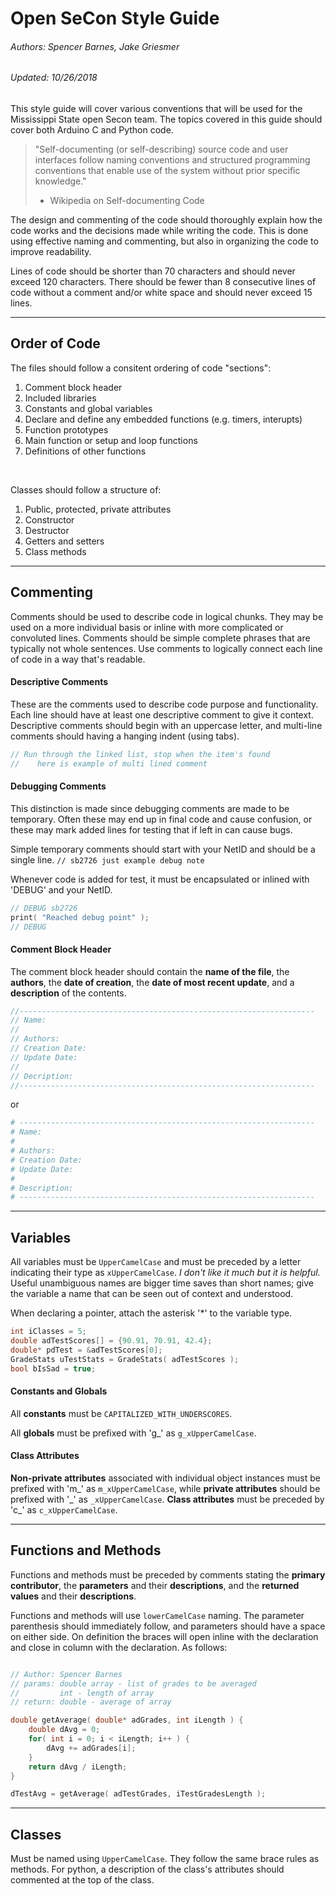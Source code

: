 # Open SeCon Style Guide
###### Authors: Spencer Barnes, Jake Griesmer
###### Updated: 10/26/2018


This style guide will cover various conventions that will be used for the Mississippi 
State open Secon team. The topics covered in this guide should cover both Arduino C and Python 
code.


> "Self-documenting (or self-describing) source code and user interfaces follow naming 
> conventions and structured programming conventions that enable use of the system without 
> prior specific knowledge." 
> - Wikipedia on Self-documenting Code

The design and commenting of the code should thoroughly explain how the code works and the 
decisions made while writing the code. This is done using effective naming and commenting, but 
also in organizing the code to improve readability. 

Lines of code should be shorter than 70 characters and should never exceed 120 characters. There
should be fewer than 8 consecutive lines of code without a comment and/or white space 
and should never exceed 15 lines.

___
## Order of Code
The files should follow a consitent ordering of code "sections":
1. Comment block header
2. Included libraries
3. Constants and global variables
4. Declare and define any embedded functions (e.g. timers, interupts)
5. Function prototypes
6. Main function or setup and loop functions
7. Definitions of other functions
<br/>

Classes should follow a structure of:
1. Public, protected, private attributes
2. Constructor
3. Destructor
4. Getters and setters
5. Class methods

___
## Commenting
Comments should be used to describe code in logical chunks. They may be used on a more individual
basis or inline with more complicated or convoluted lines. Comments should be simple complete 
phrases that are typically not whole sentences. Use comments to logically connect each line of code
in a way that's readable.

#### Descriptive Comments
These are the comments used to describe code purpose and functionality. Each line should have at
least one descriptive comment to give it context. Descriptive comments should begin with an 
uppercase letter, and multi-line comments should having a hanging indent (using tabs).

```c++
// Run through the linked list, stop when the item's found
//    here is example of multi lined comment
```

#### Debugging Comments
This distinction is made since debugging comments are made to be
temporary. Often these may end up in final code and cause confusion, or these may mark added 
lines for testing that if left in can cause bugs.

Simple temporary comments should start with your NetID and should be a single line.
`// sb2726 just example debug note`

Whenever code is added for test, it must be encapsulated or inlined with 'DEBUG' and your NetID.

```c++
// DEBUG sb2726
print( "Reached debug point" );
// DEBUG 
``` 

#### Comment Block Header
The comment block header should contain the **name of the file**, the **authors**, the **date of 
creation**, the **date of most recent update**, and a **description** of the contents.

```c++
//------------------------------------------------------------------
// Name:
//
// Authors:
// Creation Date:
// Update Date:
//
// Decription:
//------------------------------------------------------------------
```
or
```python
# ------------------------------------------------------------------
# Name:
# 
# Authors:
# Creation Date:
# Update Date:
# 
# Description:
# ------------------------------------------------------------------
```

___
## Variables
All variables must be `UpperCamelCase` and must be preceded by a letter indicating 
their type as `xUpperCamelCase`. *I don't like it much but it is helpful.* Useful unambiguous 
names are bigger time saves than short names; give the variable a name that can be seen out of 
context and understood.

When declaring a pointer, attach the asterisk '*' to the variable type.

```c++
int iClasses = 5;
double adTestScores[] = {90.91, 70.91, 42.4};
double* pdTest = &adTestScores[0];
GradeStats uTestStats = GradeStats( adTestScores );
bool bIsSad = true;
```

#### Constants and Globals
All **constants** must be `CAPITALIZED_WITH_UNDERSCORES`.

All **globals** must be prefixed with 'g\_' as `g_xUpperCamelCase`.

#### Class Attributes
**Non-private attributes** associated with individual object instances must be prefixed with 
'm\_' as `m_xUpperCamelCase`, while **private attributes** should be prefixed with '\_' as 
`_xUpperCamelCase`. **Class attributes** must be preceded by 'c\_' as `c_xUpperCamelCase`.

___
## Functions and Methods
Functions and methods must be preceded by comments stating the **primary contributor**, the 
**parameters** and their **descriptions**, and the **returned values** and their **descriptions**.

Functions and methods will use `lowerCamelCase` naming. The parameter parenthesis should 
immediately follow, and parameters should have a space on either side. On definition the braces 
will open inline with the declaration and close in column with the declaration. As follows:

```c++

// Author: Spencer Barnes
// params: double array - list of grades to be averaged
//	       int - length of array
// return: double - average of array

double getAverage( double* adGrades, int iLength ) {
    double dAvg = 0;
    for( int i = 0; i < iLength; i++ ) {
        dAvg += adGrades[i];
    }
    return dAvg / iLength;
}

```
```c++
dTestAvg = getAverage( adTestGrades, iTestGradesLength );
```

___
## Classes
Must be named using `UpperCamelCase`. They follow the same brace rules as methods. For python,
a description of the class's attributes should commented at the top of the class.
